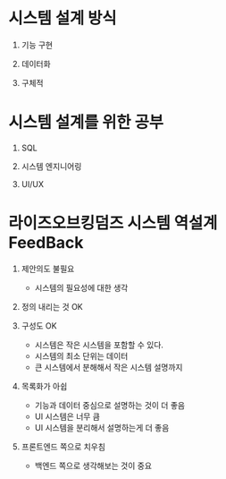 ﻿

# **시스템 설계 방식**

1. 기능 구현

2. 데이터화

3. 구체적



# **시스템 설계를 위한 공부**

1. SQL

2. 시스템 엔지니어링

3. UI/UX



# **라이즈오브킹덤즈 시스템 역설계 FeedBack**

1. 제안의도 불필요

	- 시스템의 필요성에 대한 생각

2. 정의 내리는 것 OK

3. 구성도 OK
	- 시스템은 작은 시스템을 포함할 수 있다.
	- 시스템의 최소 단위는 데이터
	- 큰 시스템에서 분해해서 작은 시스템 설명까지

4. 목록화가 아쉽
	- 기능과 데이터 중심으로 설명하는 것이 더 좋음
	- UI 시스템은 너무 큼
	- UI 시스템을 분리해서 설명하는게 더 좋음

5. 프론트엔드 쪽으로 치우침
	- 백엔드 쪽으로 생각해보는 것이 중요